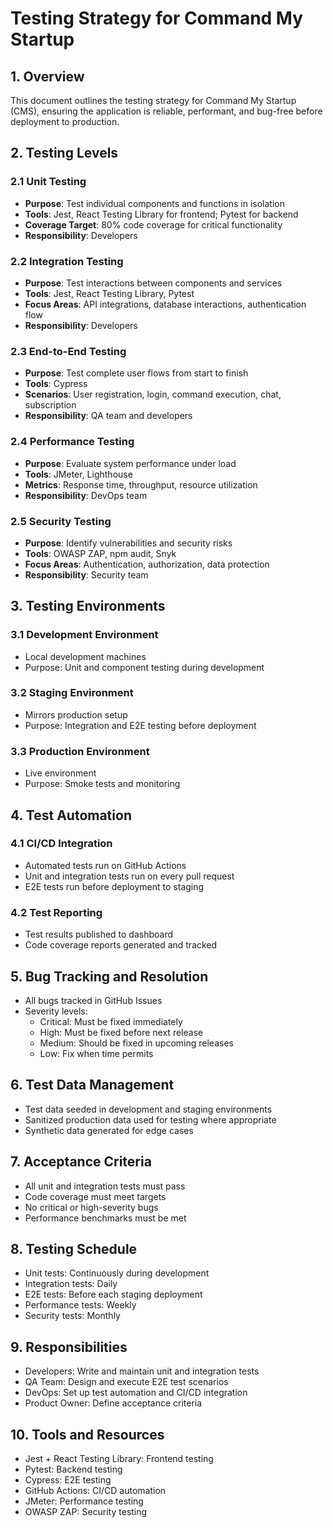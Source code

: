 # Testing Strategy for Command My Startup

## 1. Overview

This document outlines the testing strategy for Command My Startup (CMS), ensuring the application is reliable, performant, and bug-free before deployment to production.

## 2. Testing Levels

### 2.1 Unit Testing

- **Purpose**: Test individual components and functions in isolation
- **Tools**: Jest, React Testing Library for frontend; Pytest for backend
- **Coverage Target**: 80% code coverage for critical functionality
- **Responsibility**: Developers

### 2.2 Integration Testing

- **Purpose**: Test interactions between components and services
- **Tools**: Jest, React Testing Library, Pytest
- **Focus Areas**: API integrations, database interactions, authentication flow
- **Responsibility**: Developers

### 2.3 End-to-End Testing

- **Purpose**: Test complete user flows from start to finish
- **Tools**: Cypress
- **Scenarios**: User registration, login, command execution, chat, subscription
- **Responsibility**: QA team and developers

### 2.4 Performance Testing

- **Purpose**: Evaluate system performance under load
- **Tools**: JMeter, Lighthouse
- **Metrics**: Response time, throughput, resource utilization
- **Responsibility**: DevOps team

### 2.5 Security Testing

- **Purpose**: Identify vulnerabilities and security risks
- **Tools**: OWASP ZAP, npm audit, Snyk
- **Focus Areas**: Authentication, authorization, data protection
- **Responsibility**: Security team

## 3. Testing Environments

### 3.1 Development Environment

- Local development machines
- Purpose: Unit and component testing during development

### 3.2 Staging Environment

- Mirrors production setup
- Purpose: Integration and E2E testing before deployment

### 3.3 Production Environment

- Live environment
- Purpose: Smoke tests and monitoring

## 4. Test Automation

### 4.1 CI/CD Integration

- Automated tests run on GitHub Actions
- Unit and integration tests run on every pull request
- E2E tests run before deployment to staging

### 4.2 Test Reporting

- Test results published to dashboard
- Code coverage reports generated and tracked

## 5. Bug Tracking and Resolution

- All bugs tracked in GitHub Issues
- Severity levels:
  - Critical: Must be fixed immediately
  - High: Must be fixed before next release
  - Medium: Should be fixed in upcoming releases
  - Low: Fix when time permits

## 6. Test Data Management

- Test data seeded in development and staging environments
- Sanitized production data used for testing where appropriate
- Synthetic data generated for edge cases

## 7. Acceptance Criteria

- All unit and integration tests must pass
- Code coverage must meet targets
- No critical or high-severity bugs
- Performance benchmarks must be met

## 8. Testing Schedule

- Unit tests: Continuously during development
- Integration tests: Daily
- E2E tests: Before each staging deployment
- Performance tests: Weekly
- Security tests: Monthly

## 9. Responsibilities

- Developers: Write and maintain unit and integration tests
- QA Team: Design and execute E2E test scenarios
- DevOps: Set up test automation and CI/CD integration
- Product Owner: Define acceptance criteria

## 10. Tools and Resources

- Jest + React Testing Library: Frontend testing
- Pytest: Backend testing
- Cypress: E2E testing
- GitHub Actions: CI/CD automation
- JMeter: Performance testing
- OWASP ZAP: Security testing
